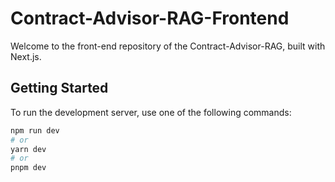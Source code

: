 # Contract-Advisor-RAG-Frontend

Welcome to the front-end repository of the Contract-Advisor-RAG, built with Next.js.

## Getting Started

To run the development server, use one of the following commands:

```bash
npm run dev
# or
yarn dev
# or
pnpm dev